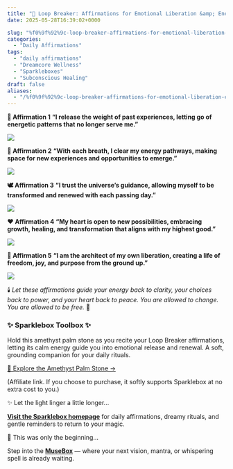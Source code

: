 ```yaml
---
title: "💜 Loop Breaker: Affirmations for Emotional Liberation &amp; Energetic Renewal"
date: 2025-05-28T16:39:02+0000

slug: "%f0%9f%92%9c-loop-breaker-affirmations-for-emotional-liberation-energetic-renewal"
categories:
  - "Daily Affirmations"
tags:
  - "daily affirmations"
  - "Dreamcore Wellness"
  - "Sparkleboxes"
  - "Subconscious Healing"
draft: false
aliases:
  - "/%f0%9f%92%9c-loop-breaker-affirmations-for-emotional-liberation-energetic-renewal/"
---
```

**💫 Affirmation 1**
**“I release the weight of past experiences, letting go of energetic patterns that no longer serve me.”**

![](/loop_1-1024x775.jpg)

**🌱 Affirmation 2**
**“With each breath, I clear my energy pathways, making space for new experiences and opportunities to emerge.”**

![](/loop-2-1024x775.jpg)

**🕊️ Affirmation 3**
**“I trust the universe’s guidance, allowing myself to be transformed and renewed with each passing day.”**

![](/loop_3-1024x775.jpg)

**❤️ Affirmation 4**
**“My heart is open to new possibilities, embracing growth, healing, and transformation that aligns with my highest good.”**

![](/loop_4-1024x775.jpg)

**💪 Affirmation 5**
**“I am the architect of my own liberation, creating a life of freedom, joy, and purpose from the ground up.”**

![](/loop-5-1024x775.jpg)

🕯️ *Let these affirmations guide your energy back to clarity, your choices back to power, and your heart back to peace. You are allowed to change. You are allowed to be free.* 💜

### ✨ Sparklebox Toolbox ✨

Hold this amethyst palm stone as you recite your Loop Breaker affirmations, letting its calm energy guide you into emotional release and renewal. A soft, grounding companion for your daily rituals.

[
💜 Explore the Amethyst Palm Stone →
](https://amzn.to/4kqWhHW)

(Affiliate link. If you choose to purchase, it softly supports Sparklebox at no extra cost to you.)

✨ Let the light linger a little longer...

[**Visit the Sparklebox homepage**](https://sparklebox.blog) for daily affirmations, dreamy rituals, and gentle reminders to return to your magic.

💭 This was only the beginning...

Step into the [**MuseBox**](https://sparklebox.blog/tag/musebox) — where your next vision, mantra, or whispering spell is already waiting.